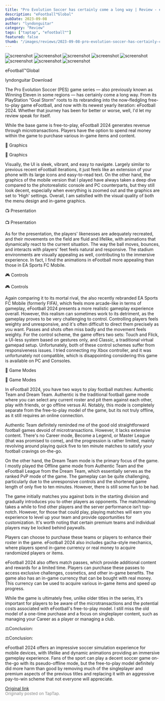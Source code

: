 ```yaml
---
title: "Pro Evolution Soccer has certainly come a long way | Review - eFootball 2024"
description: "eFootball™Global"
pubDate: 2023-09-08
author: "lyndonguitar"
category: "Review"
tags: ["taptap", "efootball™"]
featured: false
thumb: "/images/reviews/2023-09-08-pro-evolution-soccer-has-certainly-come-a-long-way--review---efootball-2024-0.avif"
---
```


<div class="gallery">
  <img src="/images/reviews/2023-09-08-pro-evolution-soccer-has-certainly-come-a-long-way--review---efootball-2024-0.avif" alt="screenshot" />
  <img src="/images/reviews/2023-09-08-pro-evolution-soccer-has-certainly-come-a-long-way--review---efootball-2024-1.avif" alt="screenshot" />
  <img src="/images/reviews/2023-09-08-pro-evolution-soccer-has-certainly-come-a-long-way--review---efootball-2024-2.avif" alt="screenshot" />
  <img src="/images/reviews/2023-09-08-pro-evolution-soccer-has-certainly-come-a-long-way--review---efootball-2024-3.avif" alt="screenshot" />
  <img src="/images/reviews/2023-09-08-pro-evolution-soccer-has-certainly-come-a-long-way--review---efootball-2024-4.avif" alt="screenshot" />
  <img src="/images/reviews/2023-09-08-pro-evolution-soccer-has-certainly-come-a-long-way--review---efootball-2024-5.avif" alt="screenshot" />
  <img src="/images/reviews/2023-09-08-pro-evolution-soccer-has-certainly-come-a-long-way--review---efootball-2024-6.avif" alt="screenshot" />
  <img src="/images/reviews/2023-09-08-pro-evolution-soccer-has-certainly-come-a-long-way--review---efootball-2024-7.avif" alt="screenshot" />
</div>

eFootball™Global

lyndonguitar
Download

The Pro Evolution Soccer (PES) game series — also previously known as Winning Eleven in some regions — has certainly come a long way. From its PlayStation “Goal Storm” roots to its rebranding into the now-fledgling free-to-play game eFootball, and now with its newest yearly iteration: eFootball 2024. Whether that journey has been for better or worse, well, I'd let my review speak for itself.

While the base game is free-to-play, eFootball 2024 generates revenue through microtransactions. Players have the option to spend real money within the game to purchase various in-game items and content.

🎨 Graphics

🎨 Graphics

Visually, the UI is sleek, vibrant, and easy to navigate. Largely similar to previous recent eFootball iterations, it just feels like an extension of your phone with its large icons and easy-to-read text. On the other hand, the graphics of the mobile version that I played have always taken a deep dive compared to the photorealistic console and PC counterparts, but they still look decent, especially when everything is zoomed out and the graphics are set to 'High' settings. Overall, I am satisfied with the visual quality of both the menu design and in-game graphics.

📺 Presentation

📺 Presentation

As for the presentation, the players' likenesses are adequately recreated, and their movements on the field are fluid and lifelike, with animations that dynamically react to the current situation. The way the ball moves, bounces, and interacts with players' feet feels natural and responsive. The stadium environments are visually appealing as well, contributing to the immersive experience. In fact, I find the animations in eFootball more appealing than those in EA Sports FC Mobile.

🎮 Controls

🎮 Controls

Again comparing it to its mortal rival, the also recently rebranded EA Sports FC Mobile (formerly FIFA), which feels more arcade-like in terms of gameplay, eFootball 2024 presents a more realistic gameplay experience overall. However, this realism can sometimes work to its detriment, as the gameplay proves to be very challenging to control. Controlling players feels weighty and unresponsive, and it's often difficult to direct them precisely as you want. Passes and shots often miss badly and the movement feels weighty. For the control scheme, the game offers two sets: Touch and Flick, a UI-less system based on gestures only, and Classic, a traditional virtual gamepad setup. Unfortunately, both of these control schemes suffer from responsiveness issues. I tried connecting my Xbox controller, and it was unfortunately not compatible, which is disappointing considering this game is available on PC and Consoles.

📜 Game Modes

📜 Game Modes

In eFootball 2024, you have two ways to play football matches: Authentic Team and Dream Team. Authentic is the traditional football game mode where you can select any current roster and pit them against each other, play with friends, or go offline versus AI. Notably, this mode is completely separate from the free-to-play model of the game, but its not truly offline, as it still requires an online connection.

Authentic Team definitely reminded me of the good old straightforward football games devoid of microtransactions. However, it lacks extensive content. There's no Career mode, Become a Legend, or Master League (that was promised to come), and the progression is rather limited, mainly revolving around playing quick five to ten minute matches to satisfy your football cravings on-the-go.

On the other hand, the Dream Team mode is the primary focus of the game. I mostly played the Offline game mode from Authentic Team and the eFootball League from the Dream Team, which essentially serves as the ranked PvP mode of the game. The gameplay can be quite challenging, particularly due to the unresponsive controls and the shortened game length of only five to ten minutes. However, there is still some fun to be had.

The game initially matches you against bots in the starting division and gradually introduces you to other players as opponents. The matchmaking takes a while to find other players and the server performance isn’t top-notch. However, for those that could play, playing matches will earn you experience to level up your team and provide opportunities for customization. It's worth noting that certain premium teams and individual players may be locked behind paywalls.

Players can choose to purchase these teams or players to enhance their roster in the game. eFootball 2024 also includes gacha-style mechanics, where players spend in-game currency or real money to acquire randomized players or items.

eFootball 2024 also offers match passes, which provide additional content and rewards for a limited time. Players can purchase these passes to access exclusive challenges, cosmetics, and other in-game benefits. The game also has an in-game currency that can be bought with real money. This currency can be used to acquire various in-game items and speed up progress.

While the game is ultimately free, unlike older titles in the series, It's important for players to be aware of the microtransactions and the potential costs associated with eFootball's free-to-play model. I still miss the old model of a one-time purchase and a focus on singleplayer content, such as managing your Career as a player or managing a club.

⚖️Conclusion:

⚖️Conclusion:

eFootball 2024 offers an impressive soccer simulation experience for mobile devices, with lifelike and dynamic animations providing an immersive gameplay experience. Fans of the sport can play a decent soccer game on-the-go with its pseudo-offline mode, but the free-to-play model definitely did more harm than good by removing much of the singleplayer and premium aspects of the previous titles and replacing it with an aggressive pay-to-win scheme that not everyone will appreciate.

[Original link](https://www.taptap.io/post/6257269)<br><span style="font-size: 0.95em; color: #888;">Originally posted on TapTap.</span>
